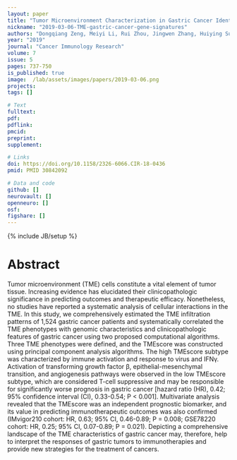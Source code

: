 ```yaml
---
layout: paper
title: "Tumor Microenvironment Characterization in Gastric Cancer Identifies Prognostic and Immunotherapeutically Relevant Gene Signatures"
nickname: "2019-03-06-TME-gastric-cancer-gene-signatures"
authors: "Dongqiang Zeng, Meiyi Li, Rui Zhou, Jingwen Zhang, Huiying Sun, Min Shi, Jianping Bin, Yulin Liao, Jinjun Rao, Wangjun Liao"
year: "2019"
journal: "Cancer Immunology Research"
volume: 7
issue: 5
pages: 737-750
is_published: true
image:  /lab/assets/images/papers/2019-03-06.png
projects:
tags: []

# Text
fulltext:
pdf:
pdflink:
pmcid:
preprint:
supplement:

# Links
doi: https://doi.org/10.1158/2326-6066.CIR-18-0436
pmid: PMID 30842092

# Data and code
github: []
neurovault: []
openneuro: []
osf:
figshare: []
---
```

{% include JB/setup %}

# Abstract

Tumor microenvironment (TME) cells constitute a vital element of tumor tissue. Increasing evidence has elucidated their clinicopathologic significance in predicting outcomes and therapeutic efficacy. Nonetheless, no studies have reported a systematic analysis of cellular interactions in the TME. In this study, we comprehensively estimated the TME infiltration patterns of 1,524 gastric cancer patients and systematically correlated the TME phenotypes with genomic characteristics and clinicopathologic features of gastric cancer using two proposed computational algorithms. Three TME phenotypes were defined, and the TMEscore was constructed using principal component analysis algorithms. The high TMEscore subtype was characterized by immune activation and response to virus and IFNγ. Activation of transforming growth factor β, epithelial-mesenchymal transition, and angiogenesis pathways were observed in the low TMEscore subtype, which are considered T-cell suppressive and may be responsible for significantly worse prognosis in gastric cancer [hazard ratio (HR), 0.42; 95% confidence interval (CI), 0.33-0.54; P < 0.001]. Multivariate analysis revealed that the TMEscore was an independent prognostic biomarker, and its value in predicting immunotherapeutic outcomes was also confirmed (IMvigor210 cohort: HR, 0.63; 95% CI, 0.46-0.89; P = 0.008; GSE78220 cohort: HR, 0.25; 95% CI, 0.07-0.89; P = 0.021). Depicting a comprehensive landscape of the TME characteristics of gastric cancer may, therefore, help to interpret the responses of gastric tumors to immunotherapies and provide new strategies for the treatment of cancers.
